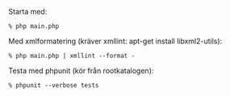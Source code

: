 Starta med:

    % php main.php

Med xmlformatering (kräver xmllint: apt-get install libxml2-utils):

    % php main.php | xmllint --format -

Testa med phpunit (kör från rootkatalogen):

    % phpunit --verbose tests
